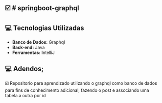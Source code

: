 
## :ballot_box_with_check: # springboot-graphql



## :computer: Tecnologias Utilizadas

* **Banco de Dados:** Graphql
* **Back-end:** Java
* **Ferramentas:** IntelliJ







## :computer: Adendos;


☑️ Repositorio para aprendizado utilizando o graphql como banco de dados para fins de conhecimento adicional, fazendo o post e associando uma tabela a outra por id
